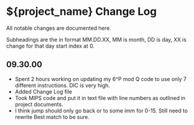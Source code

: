 # ${project_name} Change Log

All notable changes are documented here.

Subheadings are the in format MM.DD.XX, MM is month, DD is day, XX is change for that day start index at 0.

## 09.30.00

- Spent 2 hours working on updating my 6^P mod Q code to use only 7 different instructions. DIC is very high.
- Added Change Log file
- Took MIPS code and put it in text file with line numbers as outlined in project documents.
- I think jump should only go back or to some imm for 0-15. Still need to rewrite Best match to be sure.


